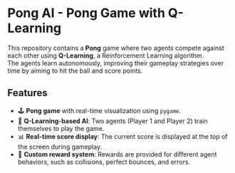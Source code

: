 # Pong AI - Pong Game with Q-Learning

This repository contains a **Pong** game where two agents compete against each other using **Q-Learning**, a Reinforcement Learning algorithm.  
The agents learn autonomously, improving their gameplay strategies over time by aiming to hit the ball and score points.

## Features
- 🕹️ **Pong game** with real-time visualization using `pygame`.
- 🤖 **Q-Learning-based AI**: Two agents (Player 1 and Player 2) train themselves to play the game.
- 📊 **Real-time score display**: The current score is displayed at the top of the screen during gameplay.
- 🎯 **Custom reward system**: Rewards are provided for different agent behaviors, such as collisions, perfect bounces, and errors.

